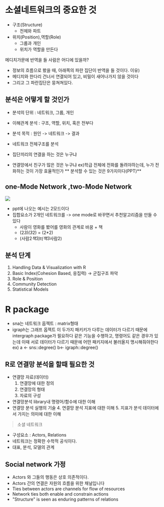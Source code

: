 
# 소셜네트워크의 중요한 것
* 구조(Structure)
	*  전체와 파트
* 위치(Position),역할(Role)
	* 그룹과 개인
	* 위치가 역할을 만든다

메디치가문에 반역을 들 사람은 어디에 있을까?
* 정보의 흐름으로 봤을 때, 아래쪽의 파란 집단이 반역을 들 것이다.
이유) 
* 메디치와 한다리 건너서 연결되어 있고, 비밀이 새어나가지 않을 것이다
* 그리고 그 파란집단은 뭉쳐쳐있다.

## 분석은 어떻게 할 것인가
* 분석의 단위 : 네트워크, 그룹, 개인
* 이해관계 분석 : 구조, 역할, 위치, 혹은 전부다
* 분석 목적 : 원인 -> 네트워크 -> 결과

* 네트워크 전체구조를 분석
* 집단끼리의 연결을 하는 것은 누구냐
* 연결망에서 친구가 많은 것은 누구냐
ex)학급 전체에 전화를 돌려야하는데, 누가 전화하는 것이 가장 효율적인가
** 분석할 수 있는 것은 9가지이다(PPT)**

## one-Mode Network ,two-Mode Network
<image src = "/images/onemode.PNG">

- ppt에 나오는 예시는 2모드이다
- 집합요소가 2개인 네트워크를 -> one mode로 바꾸면서 추천알고리즘을 만들 수 있다
	- 사람이 영화를 봤어를 영화의 관계로 바꿈 + 책
	- (2*3)(3*2) = (2*2)
	- (사람2*책3)t(책3*사람2)

## 분석 단계
1. Handling Data & Visualization with R
2. Basic Index(Cohesion Based, 응집력) -> 군집구조 파악
3. Role & Position
4. Community Detection
5. Statistical Models

# R package
* sna는 네트워크 옵젝트 : matrix형태
* igraph는 그래프 옵젝트
이 두가지 패키키가 다루는 데이터가 다르기 때문에 intergraph package가 필요하다
같은 기능을 수행하고, 명령어도 같은 경우가 있는데 이때 서로 데이터가 다르기 때문에 어떤 패키지에서 불러올지 명시해줘야한다
ex) a <- sns::degree()
b<- igraph::degree()

## R로 연결망 분석을 할때 필요한 것
* 연결망 자료(데이터)
	1. 연결망에 대한 정의
	2. 연결망의 형태
	3. 자료의 구성
* 연결망분석 library내 명령어/함수에 대한 이해
* 연결망 분석 실행의 기술
	4. 연결망 분석 지표에 대한 이해
	5. 지표가 분석 데이터에서 가지는 의미에 대한 이해

> 소셜 네트워크
* 구성요소 : Actors, Relations
* 네트워크는 정확한 수학적 공식이다.
* 대표, 분석, 모델의 관계

## Social network 가정
- Actors 와 그들의 행동은 상호 의존적이다.
- Actors 간의 연결은 자원의 흐름을 위한 채널입니다
- Ties between actors are channels for flow of resources
- Network ties both enable and constrain actions
- "Structure" is seen as enduring patterns of relations






<!--stackedit_data:
eyJoaXN0b3J5IjpbMTU0NjUyMzY4NiwxNjY3OTk0OTczLC00Nj
IzMDg3NzQsMTU0NjAyMDI4OCwtNjAxNDY5MzE2LC0yNDc2Nzk1
NTIsNjY1NjYxMDUyLDEzNDQxOTcxOTgsLTE0NjI5NTM5MywtMT
Q1OTg0NjE1M119
-->